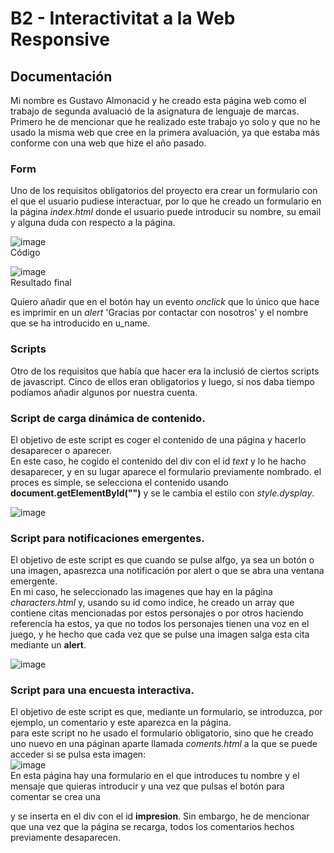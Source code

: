# B2 - Interactivitat a la Web Responsive

## Documentación

Mi nombre es Gustavo Almonacid y he creado esta página web como el trabajo de segunda avaluació de la asignatura de lenguaje de marcas. Primero he de mencionar que he realizado este trabajo yo solo y que no he usado la misma web que cree en la primera avaluación, ya que estaba más conforme con una web que hize el año pasado.

### Form

Uno de los requisitos obligatorios del proyecto era crear un formulario con el que el usuario pudiese interactuar, por lo que he creado un formulario en la página _index.html_ donde el usuario puede introducir su nombre, su email y alguna duda con respecto a la página.

![image](https://github.com/Gustavoalmonacid/B2---Interactivitat-a-la-Web-Responsive/assets/114769152/bcc9993e-0480-4e15-940e-fec770110e80)  
Código

![image](https://github.com/Gustavoalmonacid/B2---Interactivitat-a-la-Web-Responsive/assets/114769152/64a38289-9c2c-43a8-8361-ef2724342d57)  
Resultado final

Quiero añadir que en el botón hay un evento _onclick_ que lo único que hace es imprimir en un _alert_ 'Gracias por contactar con nosotros' y el nombre que se ha introducido en u_name.

### Scripts

Otro de los requisitos que había que hacer era la inclusió de ciertos scripts de javascript. Cinco de ellos eran obligatorios y luego, si nos daba tiempo podíamos añadir algunos por nuestra cuenta.

### Script de carga dinámica de contenido.

El objetivo de este script es coger el contenido de una página y hacerlo desaparecer o aparecer.  
En este caso, he cogido el contenido del div con el id _text_ y lo he hacho desaparecer, y en su lugar aparece el formulario previamente nombrado. el proces es simple, se selecciona el contenido usando **document.getElementById("")** y se le cambia el estilo con _style.dysplay_.

![image](https://github.com/Gustavoalmonacid/B2---Interactivitat-a-la-Web-Responsive/assets/114769152/5054d56f-dedf-49f0-92ef-d3fbab586e60)

### Script para notificaciones emergentes.

El objetivo de este script es que cuando se pulse alfgo, ya sea un botón o una imagen, apasrezca una notificación por alert o que se abra una ventana emergente.  
En mi caso, he seleccionado las imagenes que hay en la página _characters.html_ y, usando su id como indice, he creado un array que contiene citas mencionadas por estos personajes o por otros haciendo referencia ha estos, ya que no todos los personajes tienen una voz en el juego, y he hecho que cada vez que se pulse una imagen salga esta cita mediante un **alert**.

![image](https://github.com/Gustavoalmonacid/B2---Interactivitat-a-la-Web-Responsive/assets/114769152/e0fce53d-8113-44b0-8dd0-65f20659d14c)

### Script para una encuesta interactiva.

El objetivo de este script es que, mediante un formulario, se introduzca, por ejemplo, un comentario y este aparezca en la página.  
para este script no he usado el formulario obligatorio, sino que he creado uno nuevo en una páginan aparte llamada _coments.html_ a la que se puede acceder si se pulsa esta imagen:  
![image](https://github.com/Gustavoalmonacid/B2---Interactivitat-a-la-Web-Responsive/assets/114769152/21926cf4-5f9b-4abd-a4a0-b383c6d5e1f7)  
En esta página hay una formulario en el que introduces tu nombre y el mensaje que quieras introducir y una vez que pulsas el botón para comentar se crea una _<p>_ y se inserta en el div con el id **impresion**. Sin embargo, he de mencionar que una vez que la página se recarga, todos los comentarios hechos previamente desaparecen.

